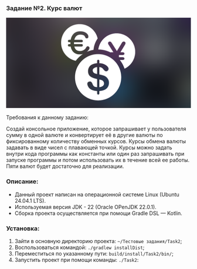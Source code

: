 ### Задание №2. Курс валют

![picture_1](pictures/CurrencyConverter.png)

Требования к данному заданию:

Создай консольное приложение, которое запрашивает у пользователя сумму в одной валюте и конвертирует её в другие валюты по фиксированному количеству обменных курсов. Курсы обмена валюты задавать в виде чисел с плавающей точкой. Курсы можно задать внутри кода программы как константы или один раз запрашивать при запуске программы и потом использовать их в течение всей ее работы. Пяти валют будет достаточно для реализации.

### Описание:
- Данный проект написан на операционной системе Linux (Ubuntu 24.04.1 LTS).
- Используемая версия JDK - 22 (Oracle OPenJDK 22.0.1).
- Сборка проекта осуществляется при помощи Gradle DSL — Kotlin.

### Установка:
1. Зайти в основную директорию проекта: `~/Тестовые задания/Task2`;
2. Воспользоваться командой: `./gradlew installDist`;
3. Переместиться по указанному пути: `build/install/Task2/bin/`;
4. Запустить проект при помощи команды: `./Task2`: